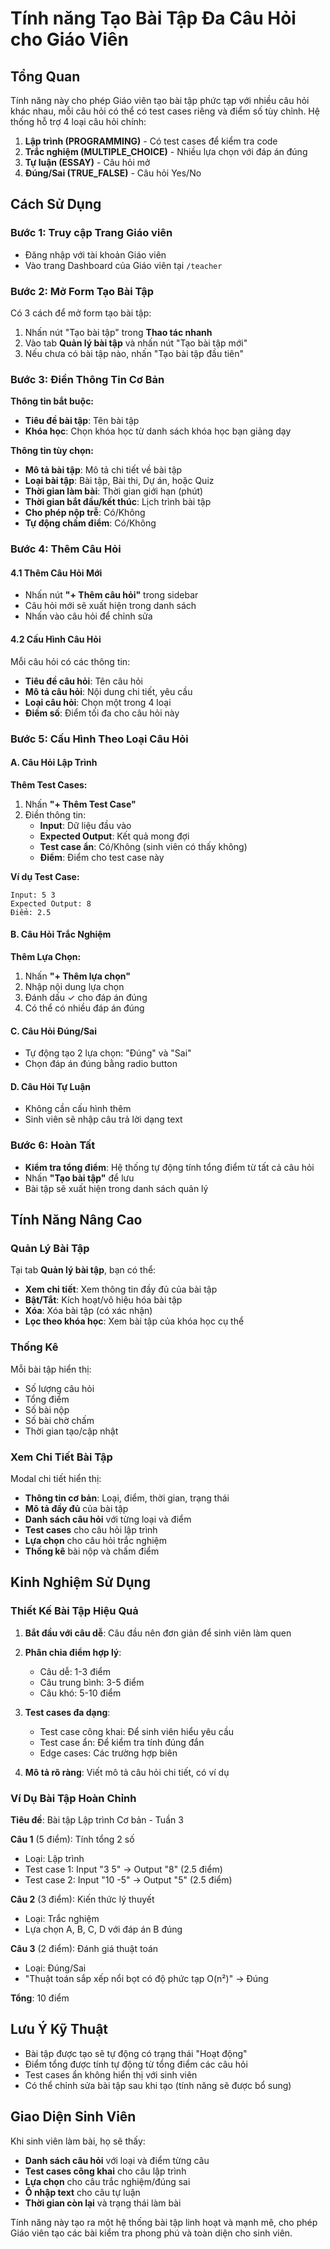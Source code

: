 # Tính năng Tạo Bài Tập Đa Câu Hỏi cho Giáo Viên

## Tổng Quan

Tính năng này cho phép Giáo viên tạo bài tập phức tạp với nhiều câu hỏi khác nhau, mỗi câu hỏi có thể có test cases riêng và điểm số tùy chỉnh. Hệ thống hỗ trợ 4 loại câu hỏi chính:

1. **Lập trình (PROGRAMMING)** - Có test cases để kiểm tra code
2. **Trắc nghiệm (MULTIPLE_CHOICE)** - Nhiều lựa chọn với đáp án đúng
3. **Tự luận (ESSAY)** - Câu hỏi mở 
4. **Đúng/Sai (TRUE_FALSE)** - Câu hỏi Yes/No

## Cách Sử Dụng

### Bước 1: Truy cập Trang Giáo viên
- Đăng nhập với tài khoản Giáo viên
- Vào trang Dashboard của Giáo viên tại `/teacher`

### Bước 2: Mở Form Tạo Bài Tập
Có 3 cách để mở form tạo bài tập:
1. Nhấn nút "Tạo bài tập" trong **Thao tác nhanh**
2. Vào tab **Quản lý bài tập** và nhấn nút "Tạo bài tập mới"
3. Nếu chưa có bài tập nào, nhấn "Tạo bài tập đầu tiên"

### Bước 3: Điền Thông Tin Cơ Bản
**Thông tin bắt buộc:**
- **Tiêu đề bài tập**: Tên bài tập
- **Khóa học**: Chọn khóa học từ danh sách khóa học bạn giảng dạy

**Thông tin tùy chọn:**
- **Mô tả bài tập**: Mô tả chi tiết về bài tập
- **Loại bài tập**: Bài tập, Bài thi, Dự án, hoặc Quiz
- **Thời gian làm bài**: Thời gian giới hạn (phút)
- **Thời gian bắt đầu/kết thúc**: Lịch trình bài tập
- **Cho phép nộp trễ**: Có/Không
- **Tự động chấm điểm**: Có/Không

### Bước 4: Thêm Câu Hỏi

#### 4.1 Thêm Câu Hỏi Mới
- Nhấn nút **"+ Thêm câu hỏi"** trong sidebar
- Câu hỏi mới sẽ xuất hiện trong danh sách
- Nhấn vào câu hỏi để chỉnh sửa

#### 4.2 Cấu Hình Câu Hỏi
Mỗi câu hỏi có các thông tin:
- **Tiêu đề câu hỏi**: Tên câu hỏi
- **Mô tả câu hỏi**: Nội dung chi tiết, yêu cầu
- **Loại câu hỏi**: Chọn một trong 4 loại
- **Điểm số**: Điểm tối đa cho câu hỏi này

### Bước 5: Cấu Hình Theo Loại Câu Hỏi

#### A. Câu Hỏi Lập Trình
**Thêm Test Cases:**
1. Nhấn **"+ Thêm Test Case"**
2. Điền thông tin:
   - **Input**: Dữ liệu đầu vào
   - **Expected Output**: Kết quả mong đợi
   - **Test case ẩn**: Có/Không (sinh viên có thấy không)
   - **Điểm**: Điểm cho test case này

**Ví dụ Test Case:**
```
Input: 5 3
Expected Output: 8
Điểm: 2.5
```

#### B. Câu Hỏi Trắc Nghiệm
**Thêm Lựa Chọn:**
1. Nhấn **"+ Thêm lựa chọn"**
2. Nhập nội dung lựa chọn
3. Đánh dấu ✓ cho đáp án đúng
4. Có thể có nhiều đáp án đúng

#### C. Câu Hỏi Đúng/Sai
- Tự động tạo 2 lựa chọn: "Đúng" và "Sai"
- Chọn đáp án đúng bằng radio button

#### D. Câu Hỏi Tự Luận
- Không cần cấu hình thêm
- Sinh viên sẽ nhập câu trả lời dạng text

### Bước 6: Hoàn Tất
- **Kiểm tra tổng điểm**: Hệ thống tự động tính tổng điểm từ tất cả câu hỏi
- Nhấn **"Tạo bài tập"** để lưu
- Bài tập sẽ xuất hiện trong danh sách quản lý

## Tính Năng Nâng Cao

### Quản Lý Bài Tập
Tại tab **Quản lý bài tập**, bạn có thể:
- **Xem chi tiết**: Xem thông tin đầy đủ của bài tập
- **Bật/Tắt**: Kích hoạt/vô hiệu hóa bài tập
- **Xóa**: Xóa bài tập (có xác nhận)
- **Lọc theo khóa học**: Xem bài tập của khóa học cụ thể

### Thống Kê
Mỗi bài tập hiển thị:
- Số lượng câu hỏi
- Tổng điểm
- Số bài nộp
- Số bài chờ chấm
- Thời gian tạo/cập nhật

### Xem Chi Tiết Bài Tập
Modal chi tiết hiển thị:
- **Thông tin cơ bản**: Loại, điểm, thời gian, trạng thái
- **Mô tả đầy đủ** của bài tập
- **Danh sách câu hỏi** với từng loại và điểm
- **Test cases** cho câu hỏi lập trình
- **Lựa chọn** cho câu hỏi trắc nghiệm
- **Thống kê** bài nộp và chấm điểm

## Kinh Nghiệm Sử Dụng

### Thiết Kế Bài Tập Hiệu Quả

1. **Bắt đầu với câu dễ**: Câu đầu nên đơn giản để sinh viên làm quen
2. **Phân chia điểm hợp lý**: 
   - Câu dễ: 1-3 điểm
   - Câu trung bình: 3-5 điểm  
   - Câu khó: 5-10 điểm

3. **Test cases đa dạng**:
   - Test case công khai: Để sinh viên hiểu yêu cầu
   - Test case ẩn: Để kiểm tra tính đúng đắn
   - Edge cases: Các trường hợp biên

4. **Mô tả rõ ràng**: Viết mô tả câu hỏi chi tiết, có ví dụ

### Ví Dụ Bài Tập Hoàn Chỉnh

**Tiêu đề**: Bài tập Lập trình Cơ bản - Tuần 3

**Câu 1** (5 điểm): Tính tổng 2 số
- Loại: Lập trình
- Test case 1: Input "3 5" → Output "8" (2.5 điểm)
- Test case 2: Input "10 -5" → Output "5" (2.5 điểm)

**Câu 2** (3 điểm): Kiến thức lý thuyết
- Loại: Trắc nghiệm
- Lựa chọn A, B, C, D với đáp án B đúng

**Câu 3** (2 điểm): Đánh giá thuật toán
- Loại: Đúng/Sai
- "Thuật toán sắp xếp nổi bọt có độ phức tạp O(n²)" → Đúng

**Tổng**: 10 điểm

## Lưu Ý Kỹ Thuật

- Bài tập được tạo sẽ tự động có trạng thái "Hoạt động"
- Điểm tổng được tính tự động từ tổng điểm các câu hỏi
- Test cases ẩn không hiển thị với sinh viên
- Có thể chỉnh sửa bài tập sau khi tạo (tính năng sẽ được bổ sung)

## Giao Diện Sinh Viên

Khi sinh viên làm bài, họ sẽ thấy:
- **Danh sách câu hỏi** với loại và điểm từng câu
- **Test cases công khai** cho câu lập trình
- **Lựa chọn** cho câu trắc nghiệm/đúng sai
- **Ô nhập text** cho câu tự luận
- **Thời gian còn lại** và trạng thái làm bài

Tính năng này tạo ra một hệ thống bài tập linh hoạt và mạnh mẽ, cho phép Giáo viên tạo các bài kiểm tra phong phú và toàn diện cho sinh viên.
